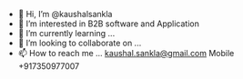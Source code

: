 - 👋 Hi, I’m @kaushalsankla
- 👀 I’m interested in B2B software and Application 
- 🌱 I’m currently learning ...
- 💞️ I’m looking to collaborate on ...
- 📫 How to reach me ... kaushal.sankla@gmail.com
Mobile +917350977007

<!---
kaushalsankla/kaushalsankla is a ✨ special ✨ repository because its `README.md` (this file) appears on your GitHub profile.
You can click the Preview link to take a look at your changes.
--->
